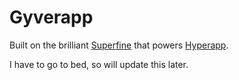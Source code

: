 # Gyverapp

Built on the brilliant [Superfine](https://github.com/jorgebucaran/superfine)
that powers [Hyperapp](https://github.com/jorgebucaran/hyperapp/).

I have to go to bed, so will update this later.
